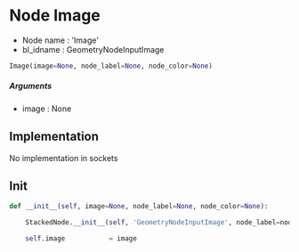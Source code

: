 # Node Image

- Node name : 'Image'
- bl_idname : GeometryNodeInputImage


``` python
Image(image=None, node_label=None, node_color=None)
```
##### Arguments

- image : None

## Implementation

No implementation in sockets

## Init

``` python
def __init__(self, image=None, node_label=None, node_color=None):

    StackedNode.__init__(self, 'GeometryNodeInputImage', node_label=node_label, node_color=node_color)

    self.image           = image
```
